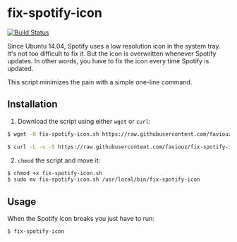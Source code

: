 # fix-spotify-icon

[![Build Status](https://travis-ci.org/faviouz/fix-spotify-icon.svg?branch=master)](https://travis-ci.org/faviouz/fix-spotify-icon)

Since Ubuntu 14.04, Spotify uses a low resolution icon in the system tray. It's not too difficult to fix it. But the icon is overwritten whenever Spotify updates. In other words, you have to fix the icon every time Spotify is updated.

This script minimizes the pain with a simple one-line command.

## Installation

1. Download the script using either `wget` or `curl`:

```bash
$ wget -O fix-spotify-icon.sh https://raw.githubusercontent.com/faviouz/fix-spotify-icon/master/fix-spotify-icon.sh
```

```bash
$ curl -L -s -S https://raw.githubusercontent.com/faviouz/fix-spotify-icon/master/fix-spotify-icon.sh > fix-spotify-icon.sh
```

2. `chmod` the script and move it:

```bash
$ chmod +x fix-spotify-icon.sh
$ sudo mv fix-spotify-icon.sh /usr/local/bin/fix-spotify-icon
```

## Usage

When the Spotify icon breaks you just have to run:

```bash
$ fix-spotify-icon
```
